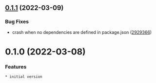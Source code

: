 ## [0.1.1](https://github.com/sinedied/devc/compare/0.1.0...0.1.1) (2022-03-09)


### Bug Fixes

* crash when no dependencies are defined in package.json ([2929366](https://github.com/sinedied/devc/commit/292936697bde866c05b1edd5944af5675a3cd197))

# 0.1.0 (2022-03-08)

### Features
    * initial version
